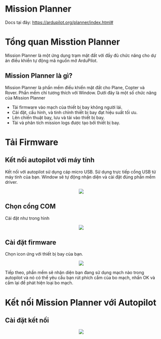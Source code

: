# Mission Planner

Docs tại đây: https://ardupilot.org/planner/index.html#

# Tổng quan Misstion Planner 

Mission Planner là một ứng dụng trạm mặt đất với đầy đủ chức năng cho dự án điều khiển tự động mã nguồn mở ArduPilot.

## Mission Planner là gì?

Mission Planner là phần mềm điều khiển mặt đất cho Plane, Copter và Rover. Phần mềm chỉ tương thích với Window. Dưới đây là một số chức năng của Mission Planner
- Tải firmware vào mạch của thiết bị bay không người lái.
- Cài đặt, cấu hình, và tinh chỉnh thiết bị bay đạt hiệu suất tối ưu.
- Lên chiến thuật bay, lưu và tải vào thiết bị bay.
- Tải và phân tích mission logs được tạo bởi thiết bị bay.

# Tải Firmware

## Kết nối autopilot với máy tính

Kết nối với autopilot sử dụng cáp micro USB. Sử dụng trực tiếp cổng USB từ máy tính của bạn. Window sẽ tự động nhận diện và cài đặt đúng phần mềm driver.

<p align="center"><img src="https://ardupilot.org/planner/_images/pixhawk_usb_connection.jpg"></p>

## Chọn cổng COM

Cài đặt như trong hình

<p align="center"><img src="https://ardupilot.org/planner/_images/Pixhawk_ConnectWithMP.png"></p>

## Cài đặt firmware

Chọn icon ứng với thiết bị bay của bạn.

<p align="center"><img src="https://ardupilot.org/planner/_images/Pixhawk_InstallFirmware.jpg"></p>

Tiếp theo, phần mềm sẽ nhận diện bạn đang sử dụng mạch nào trong autopilot và nó có thể yêu cầu bạn rút phích cắm của bo mạch, nhấn OK và cắm lại để phát hiện loại bo mạch.

# Kết nối Mission Planner với Autopilot

## Cài đặt kết nối


<p align="center"><img src="https://ardupilot.org/planner/_images/pixhawk_usb_connection.jpg"></p>
